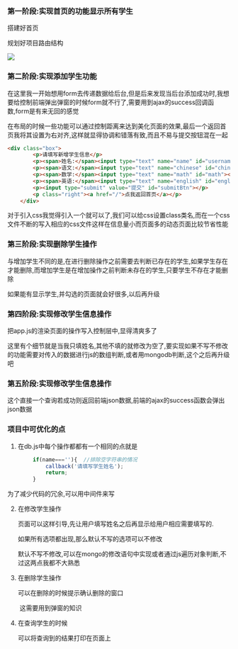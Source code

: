 ### 第一阶段:实现首页的功能显示所有学生

搭建好首页

规划好项目路由结构

![](https://github.com/viewdegree/course-of-nodejs/blob/feature/06mvx%2Bmongodb%E9%A1%B9%E7%9B%AE---%E5%AD%A6%E7%94%9F%E4%BF%A1%E6%81%AF%E7%AE%A1%E7%90%86%E7%B3%BB%E7%BB%9F/06-mvc%E9%A1%B9%E7%9B%AE%2Bmongodb%E5%AD%A6%E7%94%9F%E4%BF%A1%E6%81%AF%E7%AE%A1%E7%90%86%E7%B3%BB%E7%BB%9F/readme_img/Node%E8%B7%AF%E7%94%B1%E5%9B%BE_%E5%AD%A6%E7%94%9F%E7%AE%A1%E7%90%86%E7%B3%BB%E7%BB%9F.png)

### 第二阶段:实现添加学生功能

在这里我一开始想用form去传递数据给后台,但是后来发现当后台添加成功时,我想要给控制前端弹出弹窗的时候form就不行了,需要用到ajax的success回调函数,form是有来无回的感觉

在布局的时候一些功能可以通过控制距离来达到美化页面的效果,最后一个返回首页我将其设置为右对齐,这样就显得协调和错落有致,而且不易与提交按钮混在一起

```html
<div class="box">
        <p>请填写新增学生信息</p>
        <p><span>姓名:</span><input type="text" name="name" id="username"></p>
        <p><span>语文:</span><input type="text" name="chinese" id="chinese"></p> 
        <p><span>数学:</span><input type="text" name="math" id="math"></p> 
        <p><span>英语:</span><input type="text" name="english" id="english"></p>
        <p><input type="submit" value="提交" id="submitBtn"></p>
        <p class="right"><a href="/">点我返回首页</a></p> 
    </div>
```

对于引入css我觉得引入一个就可以了,我们可以给css设置class类名,而在一个css文件不断的写入相应的css文件这样在信息量小而页面多的动态页面比较节省性能



### 第三阶段:实现删除学生操作

与增加学生不同的是,在进行删除操作之前需要去判断已存在的学生,如果学生存在才能删除,而增加学生是在增加操作之前判断未存在的学生,只要学生不存在才能删除

如果能有显示学生,并勾选的页面就会好很多,以后再升级



### 第四阶段:实现修改学生信息操作

把app.js的渲染页面的操作写入控制层中,显得清爽多了

这里有个细节就是当我只填姓名,其他不填的就修改为空了,要实现如果不写不修改的功能需要对传入的数据进行js的数组判断,或者用mongodb判断,这个之后再升级吧

### 第五阶段:实现修改学生信息操作

这个直接一个查询若成功则返回前端json数据,前端的ajax的success函数会弹出json数据

### 项目中可优化的点

1. 在db.js中每个操作都都有一个相同的点就是

```js
        if(name===''){  //排除空字符串的情况
            callback('请填写学生姓名');
            return;
        }
```

为了减少代码的冗余,可以用中间件来写

2. 在修改学生操作

   页面可以这样引导,先让用户填写姓名之后再显示给用户相应需要填写的.

   如果所有选项都出现,那么默认不写的选项可以不修改

   ​	默认不写不修改,可以在mongo的修改语句中实现或者通过js遍历对象判断,不过这两点我都不大熟悉

3. 在删除学生操作

   可以在删除的时候提示确认删除的窗口

   ​	这需要用到弹窗的知识

4. 在查询学生的时候

   可以将查询到的结果打印在页面上








